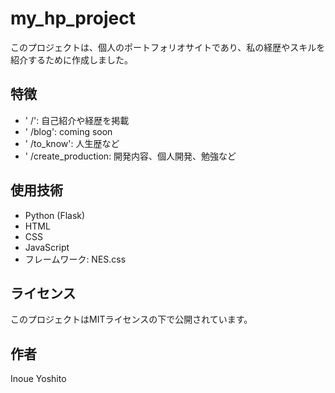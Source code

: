 # my_hp_project

このプロジェクトは、個人のポートフォリオサイトであり、私の経歴やスキルを紹介するために作成しました。

## 特徴

- ' /': 自己紹介や経歴を掲載
- ' /blog': coming soon
- ' /to_know': 人生歴など
- ' /create_production: 開発内容、個人開発、勉強など

## 使用技術

- Python (Flask)
- HTML
- CSS
- JavaScript
- フレームワーク: NES.css

## ライセンス

このプロジェクトはMITライセンスの下で公開されています。

## 作者

Inoue Yoshito